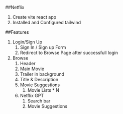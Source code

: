 ##Netflix
1. Create vite react app
2. Installed and Configured tailwind
    
##Features
1. Login/Sign Up
   1. Sign In / Sign up Form
   2. Redirect to Browse Page after successfull login
2. Browse 
   1. Header
   2. Main Movie
   3. Trailer in background
   4. Title & Description
   5. Movie Suggestions
      1. Movie Lists * N
   6. Netflix GPT
      1. Search bar
      2. Movie Suggestions
